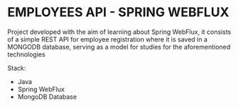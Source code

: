  # EMPLOYEES API - SPRING WEBFLUX
 
 
Project developed with the aim of learning about Spring WebFlux, it consists of a simple REST API for employee registration where it is saved in a MONGODB database, serving as a model for studies for the aforementioned technologies

Stack:
- Java
- Spring WebFlux
- MongoDB Database